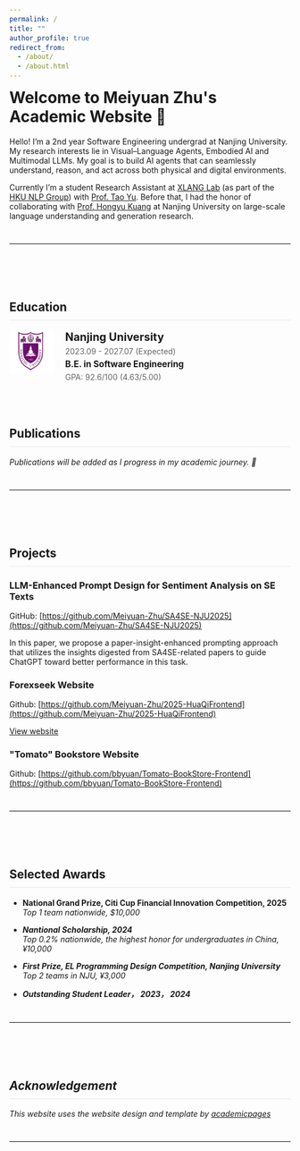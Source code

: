 ```yaml
---
permalink: /
title: ""
author_profile: true
redirect_from: 
  - /about/
  - /about.html
---
```


<div id="about"></div>

# Welcome to Meiyuan Zhu's Academic Website 🎉

Hello! I’m a 2nd year Software Engineering undergrad at Nanjing University. My research interests lie in Visual–Language Agents, Embodied AI and Multimodal LLMs. My goal is to build AI agents that can seamlessly understand, reason, and act across both physical and digital environments.

Currently I’m a student Research Assistant at [XLANG Lab](https://xlang.ai/) (as part of the [HKU NLP Group](https://hkunlp.github.io/)) with [Prof. Tao Yu](https://taoyds.github.io/). Before that, I had the honor of collaborating with [Prof. Hongyu Kuang](https://software.nju.edu.cn/khy/index.html) at Nanjing University on large-scale language understanding and generation research.

---

<div id="education"></div>

## Education

<div style="display: flex; align-items: flex-start; margin-bottom: 20px;">
  <img src="/images/NJU-logo.jpeg" alt="Nanjing University Logo" style="width: 80px; height: 80px; margin-right: 20px; flex-shrink: 0;">
  <div>
    <h3 style="margin: 0 0 5px 0; font-size: 1.4em;">Nanjing University</h3>
    <p style="margin: 0 0 5px 0; color: #666; font-size: 1em;">2023.09 - 2027.07 (Expected)</p>
    <p style="margin: 0 0 5px 0; font-weight: bold; font-size: 1.1em;">B.E. in Software Engineering</p>
    <p style="margin: 0; color: #666;">GPA: 92.6/100  (4.63/5.00)</p>
  </div>
</div>

<div id="publications"></div>

## Publications
<p><em>Publications will be added as I progress in my academic journey. 💪</em></p>

---

<div id="projects"></div>

## Projects

### LLM-Enhanced Prompt Design for Sentiment Analysis on SE Texts
GitHub: [https://github.com/Meiyuan-Zhu/SA4SE-NJU2025](https://github.com/Meiyuan-Zhu/SA4SE-NJU2025)

In this paper, we propose a paper-insight-enhanced prompting approach that utilizes the insights digested from SA4SE-related papers to guide ChatGPT toward better performance in this task.

### Forexseek Website
Github: [https://github.com/Meiyuan-Zhu/2025-HuaQiFrontend](https://github.com/Meiyuan-Zhu/2025-HuaQiFrontend)

[View website](http://118.178.184.189/#/homepage)

### "Tomato" Bookstore Website
Github: [https://github.com/bbyuan/Tomato-BookStore-Frontend](https://github.com/bbyuan/Tomato-BookStore-Frontend)

---

<div id="awards"></div>

## Selected Awards

- **National Grand Prize, Citi Cup Financial Innovation Competition, 2025**   
<em>Top 1 team nationwide, $10,000<em>

- **Nantional Scholarship, 2024**   
<em>Top 0.2% nationwide, the highest honor for undergraduates in China, ¥10,000 <em>

- **First Prize, EL Programming Design Competition, Nanjing University**   
<em>Top 2 teams in NJU, ¥3,000 <em>

- **Outstanding Student Leader， 2023， 2024**   


---

<div id="acknowledgement"></div>

## Acknowledgement

This website uses the website design and template by [academicpages](https://github.com/academicpages/academicpages.github.io)

---

<style>
/* Remove top margin from main content */
#main {
  margin-top: 0.5em !important;
}

/* Remove top margin from first heading */
h1:first-of-type {
  margin-top: 0 !important;
  padding-top: 0 !important;
}

/* Smooth scrolling for anchor links */
html {
  scroll-behavior: smooth;
}

/* Add some spacing for anchor targets to account for fixed header */
div[id] {
  padding-top: 90px;
  margin-top: -90px;
}

/* Override the about div to have no top spacing */
div[id="about"] {
  padding-top: 0 !important;
  margin-top: 0 !important;
}

/* Section styling */
h2 {
  border-bottom: 2px solid #f1f1f1;
  padding-bottom: 10px;
  margin-top: 60px;
}

hr {
  margin: 40px 0;
  border: none;
  border-top: 1px solid #e1e1e1;
}

/* Contact section improvements */
#contact + h2 + p {
  margin-bottom: 20px;
}

/* Responsive adjustments for mobile */
@media (max-width: 768px) {
  div[id] {
    padding-top: 70px;
    margin-top: -70px;
  }
  
  h2 {
    margin-top: 40px;
  }
}
</style>

<script>
// Smooth scrolling for navigation links
document.addEventListener('DOMContentLoaded', function() {
  // Get all navigation links that start with #
  const navLinks = document.querySelectorAll('a[href^="#"]');
  
  navLinks.forEach(link => {
    link.addEventListener('click', function(e) {
      e.preventDefault();
      const targetId = this.getAttribute('href').substring(1);
      const targetElement = document.getElementById(targetId);
      
      if (targetElement) {
        // Get the masthead height for proper offset calculation
        const masthead = document.querySelector('.masthead');
        const mastheadHeight = masthead ? masthead.offsetHeight : 70;
        // Add a small buffer to ensure the title is clearly at the top
        const offset = mastheadHeight + 20;
        
        const targetPosition = targetElement.offsetTop - offset;
        
        window.scrollTo({
          top: targetPosition,
          behavior: 'smooth'
        });
      }
    });
  });
});
</script>
